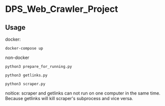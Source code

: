 # DPS_Web_Crawler_Project

## Usage

docker: 

`docker-compose up`

non-docker 

`python3 prepare_for_running.py`

`python3 getlinks.py`

`python3 scraper.py`

noitice: scraper and getlinks can not run on one computer in the same time. 
Because getlinks will kill scraper's subprocess and vice versa.
